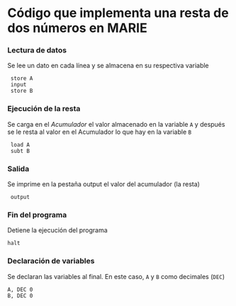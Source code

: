 # Código que implementa una resta de dos números en MARIE

### Lectura de datos
Se lee un dato en cada línea y se almacena en su respectiva variable
``` mas
 store A
 input
 store B
```
### Ejecución de la resta
Se carga en el *Acumulador* el valor almacenado en la variable `A` y después se le resta al valor en el Acumulador lo que hay en la variable `B` 
``` mas
 load A
 subt B
``` 

### Salida
Se imprime en la pestaña output el valor del acumulador (la resta)
``` mas
 output
```

### Fin del programa
Detiene la ejecución del programa
``` mas
halt
```
### Declaración de variables
Se declaran las variables al final. En este caso, `A` y `B` como decimales (`DEC`) 
``` mas
A, DEC 0
B, DEC 0 
```
